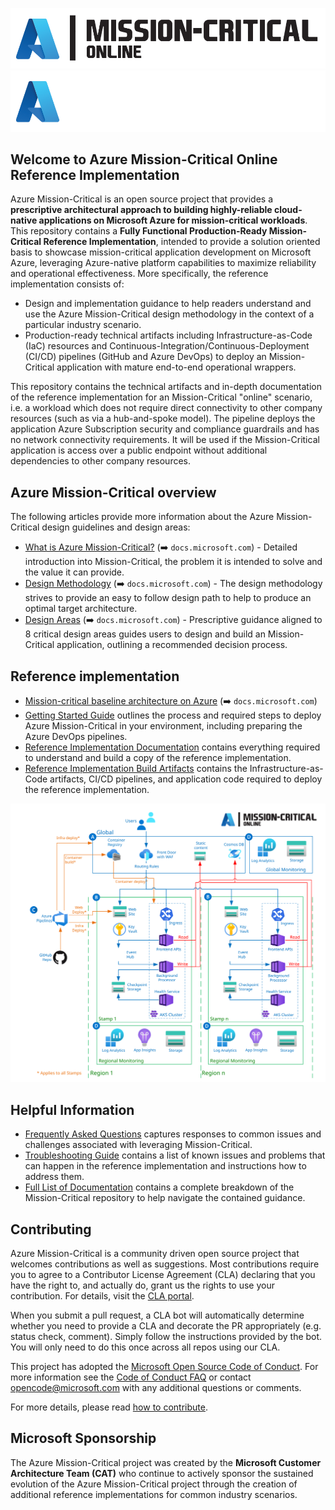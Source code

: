 ![Azure Mission-Critical Application](./icon-light.png#gh-light-mode-only)
![Azure Mission-Critical Application](./icon-dark.png#gh-dark-mode-only)

## Welcome to Azure Mission-Critical Online Reference Implementation

Azure Mission-Critical is an open source project that provides a **prescriptive architectural approach to building highly-reliable cloud-native applications on Microsoft Azure for mission-critical workloads**. This repository contains a **Fully Functional Production-Ready Mission-Critical Reference Implementation**, intended to provide a solution oriented basis to showcase mission-critical application development on Microsoft Azure, leveraging Azure-native platform capabilities to maximize reliability and operational effectiveness. More specifically, the reference implementation consists of:

- Design and implementation guidance to help readers understand and use the Azure Mission-Critical design methodology in the context of a particular industry scenario.
- Production-ready technical artifacts including Infrastructure-as-Code (IaC) resources and Continuous-Integration/Continuous-Deployment (CI/CD) pipelines (GitHub and Azure DevOps) to deploy an Mission-Critical application with mature end-to-end operational wrappers.

This repository contains the technical artifacts and in-depth documentation of the reference implementation for an Mission-Critical "online" scenario, i.e. a workload which does not require direct connectivity to other company resources (such as via a hub-and-spoke model). The pipeline deploys the application Azure Subscription security and compliance guardrails and has no network connectivity requirements. It will be used if the Mission-Critical application is access over a public endpoint without additional dependencies to other company resources.

## Azure Mission-Critical overview

The following articles provide more information about the Azure Mission-Critical design guidelines and design areas:

- [What is Azure Mission-Critical?](https://docs.microsoft.com/azure/architecture/framework/mission-critical/mission-critical-overview) (➡️ `docs.microsoft.com`) - Detailed introduction into Mission-Critical, the problem it is intended to solve and the value it can provide.
- [Design Methodology](https://docs.microsoft.com/azure/architecture/framework/mission-critical/mission-critical-design-methodology) (➡️ `docs.microsoft.com`) - The design methodology strives to provide an easy to follow design path to help to produce an optimal target architecture.
- [Design Areas](https://docs.microsoft.com/azure/architecture/framework/mission-critical/mission-critical-overview#what-are-the-key-design-areas) (➡️ `docs.microsoft.com`) - Prescriptive guidance aligned to 8 critical design areas guides users to design and build an Mission-Critical application, outlining a recommended decision process.

## Reference implementation

- [Mission-critical baseline architecture on Azure](https://docs.microsoft.com/azure/architecture/reference-architectures/containers/aks-mission-critical/mission-critical-intro) (➡️ `docs.microsoft.com`)
- [Getting Started Guide](./docs/reference-implementation/Getting-Started.md) outlines the process and required steps to deploy Azure Mission-Critical in your environment, including preparing the Azure DevOps pipelines.
- [Reference Implementation Documentation](./docs/README.md) contains everything required to understand and build a copy of the reference implementation.
- [Reference Implementation Build Artifacts](./src/infra/README.md) contains the Infrastructure-as-Code artifacts, CI/CD pipelines, and application code required to deploy the reference implementation.

![Architecture overview](/docs/media/mission-critical-architecture-online.svg)

## Helpful Information

- [Frequently Asked Questions](./docs/reference-implementation/FAQ.md) captures responses to common issues and challenges associated with leveraging Mission-Critical.
- [Troubleshooting Guide](./docs/reference-implementation/Troubleshooting.md) contains a list of known issues and problems that can happen in the reference implementation and instructions how to address them.
- [Full List of Documentation](./docs/README.md) contains a complete breakdown of the Mission-Critical repository to help navigate the contained guidance.

## Contributing

Azure Mission-Critical is a community driven open source project that welcomes contributions as well as suggestions. Most contributions require you to agree to a
Contributor License Agreement (CLA) declaring that you have the right to, and actually do, grant us the rights to use your contribution. For details, visit the [CLA portal](https://cla.opensource.microsoft.com).

When you submit a pull request, a CLA bot will automatically determine whether you need to provide a CLA and decorate the PR appropriately (e.g. status check, comment). Simply follow the instructions provided by the bot. You will only need to do this once across all repos using our CLA.

This project has adopted the [Microsoft Open Source Code of Conduct](https://opensource.microsoft.com/codeofconduct/).
For more information see the [Code of Conduct FAQ](https://opensource.microsoft.com/codeofconduct/faq/) or
contact [opencode@microsoft.com](mailto:opencode@microsoft.com) with any additional questions or comments.

For more details, please read [how to contribute](./CONTRIBUTE.md).

## Microsoft Sponsorship

The Azure Mission-Critical project was created by the **Microsoft Customer Architecture Team (CAT)** who continue to actively sponsor the sustained evolution of the Azure Mission-Critical project through the creation of additional reference implementations for common industry scenarios.
